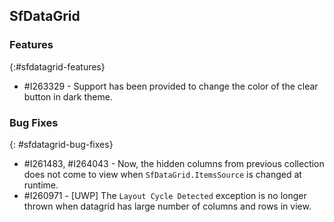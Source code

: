 ## SfDataGrid

### Features
{:#sfdatagrid-features}

* \#I263329 - Support has been provided to change the color of the clear button in dark theme.

### Bug Fixes
{: #sfdatagrid-bug-fixes}

* \#I261483, #I264043 - Now, the hidden columns from previous collection does not come to view when `SfDataGrid.ItemsSource` is changed at runtime.
* \#I260971 - [UWP] The `Layout Cycle Detected` exception is no longer thrown when datagrid has large number of columns and rows in view.
